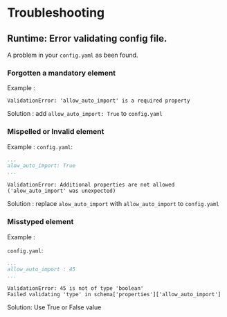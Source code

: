 # Troubleshooting

## Runtime: Error validating config file.

A problem in your `config.yaml` as been found. 

### Forgotten a mandatory element 

Example :

```
ValidationError: 'allow_auto_import' is a required property
```
Solution : add `allow_auto_import: True` to `config.yaml`

### Mispelled or Invalid element

Example :
`config.yaml`:
```yaml
...
alow_auto_import: True
...
```
```
ValidationError: Additional properties are not allowed ('alow_auto_import' was unexpected)
```
Solution : replace `alow_auto_import` with `allow_auto_import`
to `config.yaml`

### Misstyped element

Example :

`config.yaml`:
```yaml
...
allow_auto_import : 45
...
```

```
ValidationError: 45 is not of type 'boolean'
Failed validating 'type' in schema['properties']['allow_auto_import']
```

Solution: Use True or False value
